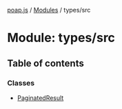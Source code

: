 [poap.js](../README.md) / [Modules](../modules.md) / types/src

# Module: types/src

## Table of contents

### Classes

- [PaginatedResult](../classes/types_src.PaginatedResult.md)
